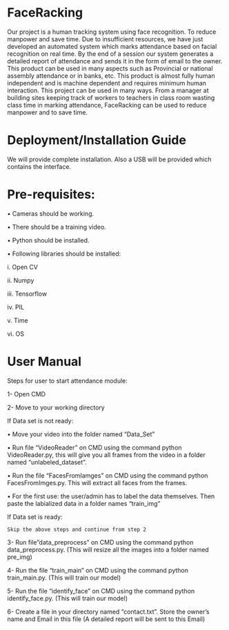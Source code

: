 # FaceRacking
Our project is a human tracking system using face recognition. To reduce manpower and save time. Due to insufficient resources, we have just developed an automated system which marks attendance based on facial recognition on real time. By the end of a session our system generates a detailed report of attendance and sends it in the form of email to the owner. This product can be used in many aspects such as Provincial or national assembly attendance or in banks, etc. This product is almost fully human independent and is machine dependent and requires minimum human interaction. This project can be used in many ways. From a manager at building sites keeping track of workers to teachers in class room wasting class time in marking attendance, FaceRacking can be used to reduce manpower and to save time.

# Deployment/Installation Guide
We will provide complete installation. Also a USB will be provided which contains the interface.

# Pre-requisites:

•	Cameras should be working.

•	There should be a training video.

•	Python should be installed.

•	Following libraries should be installed:

i.	Open CV

ii.	Numpy

iii.	Tensorflow

iv.	PIL

v.	Time

vi.	OS

# User Manual 

Steps for user to start attendance module:

1-	Open CMD

2-	Move to your working directory


If Data set is not ready:

•	Move your video into the folder named “Data_Set”

•	Run file “VideoReader” on CMD using the command python VideoReader.py, this will give you all frames from the video in a folder named “unlabeled_dataset”.

•	Run the file “FacesFromIamges” on CMD using the command python FacesFromImges.py. This will extract all faces from the frames.

•	For the first use: the user/admin has to label the data themselves. Then paste the labialized data in a folder names “train_img”

If Data set is ready:
	
	Skip the above steps and continue from step 2
3-	Run file”data_preprocess” on CMD using the command python data_preprocess.py. (This will resize all the images into a folder named pre_img)

4-	Run the file “train_main” on CMD using the command python train_main.py. (This will train our model)

5-	Run the file “identify_face” on CMD using the command python identify_face.py. (This will train our model)

6-	Create a file in your directory named “contact.txt”. Store the owner’s name and Email in this file (A detailed report will be sent to this Email)
